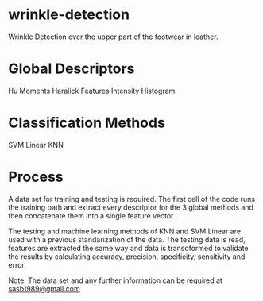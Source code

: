 # wrinkle-detection
Wrinkle Detection over the upper part of the footwear in leather.


# Global Descriptors

Hu Moments
Haralick Features
Intensity Histogram

# Classification Methods

SVM Linear
KNN

# Process

A data set for training and testing is required. The first cell of the code runs the training path and extract every descriptor for the 3 global methods and then concatenate them into a single feature vector.

The testing and machine learning methods of KNN and SVM Linear are used with a previous standarization of the data. The testing data is read, features are extracted the same way and data is transoformed to validate the results by calculating accuracy, precision, specificity, sensitivity and error.

Note: The data set and any further information can be required at sasb1989@gmail.com
